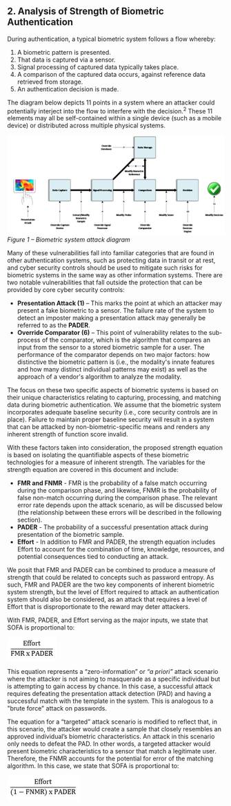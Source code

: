 ## 2. Analysis of Strength of Biometric Authentication
During authentication, a typical biometric system follows a flow whereby:

1.	A biometric pattern is presented.
1.	That data is captured via a sensor.
1.	Signal processing of captured data typically takes place.
1.	A comparison of the captured data occurs, against reference data retrieved from storage.
1.	An authentication decision is made.

The diagram below depicts 11 points in a system where an attacker could potentially interject into the flow to interfere with the decision.<sup>2</sup> These 11 elements may all be self-contained within a single device (such as a mobile device) or distributed across multiple physical systems.

![](media/attackdiagram.png)
*Figure 1 – Biometric system attack diagram*

Many of these vulnerabilities fall into familiar categories that are found in other authentication systems, such as protecting data in transit or at rest, and cyber security controls should be used to mitigate such risks for biometric systems in the same way as other information systems. There are two notable vulnerabilities that fall outside the protection that can be provided by core cyber security controls:

- **Presentation Attack (1)** – This marks the point at which an attacker may present a fake biometric to a sensor. The failure rate of the system to detect an imposter making a presentation attack may generally be referred to as the **PADER**.
- **Override Comparator (6)** – This point of vulnerability relates to the sub-process of the comparator, which is the algorithm that compares an input from the sensor to a stored biometric sample for a user. The performance of the comparator depends on two major factors: how distinctive the biometric pattern is (i.e., the modality's innate features and how many distinct individual patterns may exist) as well as the approach of a vendor's algorithm to analyze the modality.

The focus on these two specific aspects of biometric systems is based on their unique characteristics relating to capturing, processing, and matching data during biometric authentication. We assume that the biometric system incorporates adequate baseline security (i.e., core security controls are in place). Failure to maintain proper baseline security will result in a system that can be attacked by non-biometric-specific means and renders any inherent strength of function score invalid. 

With these factors taken into consideration, the proposed strength equation is based on isolating the quantifiable aspects of these biometric technologies for a measure of inherent strength. The variables for the strength equation are covered in this document and include:

- **FMR and FNMR** - FMR is the probability of a false match occurring during the comparison phase, and likewise, FNMR is the probability of false non-match occurring during the comparison phase. The relevant error rate depends upon the attack scenario, as will be discussed below (the relationship between these errors will be described in the following section).
- **PADER** - The probability of a successful presentation attack during presentation of the biometric sample.
- **Effort** - In addition to FMR and PADER, the strength equation includes Effort to account for the combination of time, knowledge, resources, and potential consequences tied to conducting an attack.

We posit that FMR and PADER can be combined to produce a measure of strength that could be related to concepts such as password entropy. As such, FMR and PADER are the two key components of inherent biometric system strength, but the level of Effort required to attack an authentication system should also be considered, as an attack that requires a level of Effort that is disproportionate to the reward may deter attackers.

With FMR, PADER, and Effort serving as the major inputs, we state that SOFA is proportional to:

![](media/zeroinfosofa.png)

This equation represents a “zero-information” or *“a priori”* attack scenario where the attacker is not aiming to masquerade as a specific individual but is attempting to gain access by chance. In this case, a successful attack requires defeating the presentation attack detection (PAD) and having a successful match with the template in the system. This is analogous to a "brute force" attack on passwords. 

The equation for a “targeted” attack scenario is modified to reflect that, in this scenario, the attacker would create a sample that closely resembles an approved individual’s biometric characteristics. An attack in this scenario only needs to defeat the PAD. In other words, a targeted attacker would present biometric characteristics to a sensor that match a legitimate user. Therefore, the FNMR accounts for the potential for error of the matching algorithm. In this case, we state that SOFA is proportional to:

![](media/targetedsofa.png)


